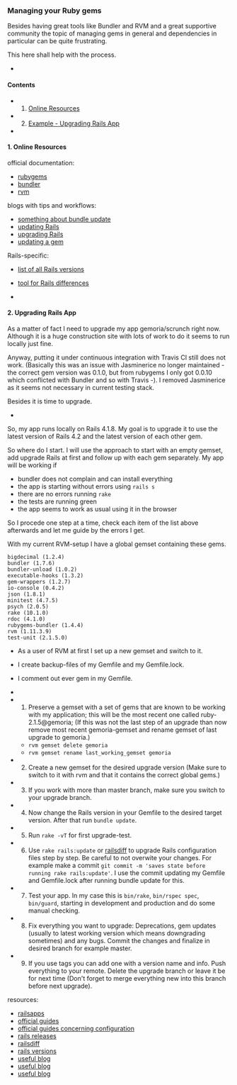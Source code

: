### Managing your Ruby gems

Besides having great tools like Bundler and RVM and a great supportive community the topic of managing gems in general
and dependencies in particular can be quite frustrating.

This here shall help with the process.

-

#### Contents
- 1. [Online Resources](#1-online-resources)
- 2. [Example - Upgrading Rails App](#2-upgrading-rails-app)

-

#### 1. Online Resources

official documentation:
- [rubygems](http://guides.rubygems.org/)
- [bundler](http://bundler.io/)
- [rvm](http://rvm.io/)

blogs with tips and workflows:
- [something about bundle update](http://ryanbigg.com/2011/01/why-you-should-run-bundle-update/)
- [updating Rails](http://railsapps.github.io/updating-rails.html)
- [upgrading Rails](http://www.justinweiss.com/articles/how-to-upgrade-to-rails-4-dot-2/)
- [updating a gem](http://makandracards.com/makandra/13885-how-to-update-a-single-gem-conservatively)

Rails-specific:
- [list of all Rails versions](https://rubygems.org/gems/rails/versions)
- [tool for Rails differences](http://railsdiff.org/)

-

#### 2. Upgrading Rails App
As a matter of fact I need to upgrade my app gemoria/scrunch right now. Although it is a huge construction site with lots of work to do it seems to run locally just fine.

Anyway, putting it under continuous integration with Travis CI still does not work. (Basically this was an issue with Jasminerice no longer maintained - the correct gem version was 0.1.0, but from rubygems I only got 0.0.10 which conflicted with Bundler and so with Travis -). I removed Jasminerice as it seems not necessary in current testing stack.

Besides it is time to upgrade.

-

So, my app runs locally on Rails 4.1.8. My goal is to upgrade it to use the latest version of Rails 4.2
and the latest version of each other gem.

So where do I start. I will use the approach to start with an empty gemset, add upgrade Rails at first
and follow up with each gem separately. My app will be working if
- bundler does not complain and can install everything
- the app is starting without errors using `rails s`
- there are no errors running `rake`
- the tests are running green
- the app seems to work as usual using it in the browser

So I procede one step at a time, check each item of the list above afterwards and
let me guide by the errors I get.

With my current RVM-setup I have a global gemset containing these gems.

```
bigdecimal (1.2.4)
bundler (1.7.6)
bundler-unload (1.0.2)
executable-hooks (1.3.2)
gem-wrappers (1.2.7)
io-console (0.4.2)
json (1.8.1)
minitest (4.7.5)
psych (2.0.5)
rake (10.1.0)
rdoc (4.1.0)
rubygems-bundler (1.4.4)
rvm (1.11.3.9)
test-unit (2.1.5.0)
```

- As a user of RVM at first I set up a new gemset and switch to it.
- I create backup-files of my Gemfile and my Gemfile.lock.
- I comment out ever gem in my Gemfile.

-

- 1. Preserve a gemset with a set of gems that are known to be working with my application; this will be the most recent one called ruby-2.1.5@gemoria; (If this was not the last step of an upgrade than now remove most recent gemoria-gemset and rename gemset of last upgrade to gemoria.)
  - `rvm gemset delete gemoria`
  - `rvm gemset rename last_working_gemset gemoria`
- 2. Create a new gemset for the desired upgrade version (Make sure to switch to it with rvm and that it contains the correct global gems.)
- 3. If you work with more than master branch, make sure you switch to your upgrade branch.
- 4. Now change the Rails version in your Gemfile to the desired target version. After that run `bundle update`.
- 5. Run `rake -vT` for first upgrade-test.
- 6. Use `rake rails:update` or [railsdiff](http://railsdiff.org/) to upgrade Rails configuration files step by step. Be careful to not overwite your changes. For example make a commit `git commit -m 'saves state before running rake rails:update'`. I use the commit updating my Gemfile and Gemfile.lock after running bundle update for this.
- 7. Test your app. In my case this is  `bin/rake`, `bin/rspec spec`, `bin/guard`, starting in development and production and do some manual checking.
- 8. Fix everything you want to upgrade: Deprecations, gem updates (usually to latest working version which means downgrading sometimes) and any bugs. Commit the changes and finalize in desired branch for example master.
- 9. If you use tags you can add one with a version name and info. Push everything to your remote. Delete the upgrade branch or leave it be for next time (Don't forget to merge everything new into this branch before next upgrade).

resources:

- [railsapps](http://railsapps.github.io/updating-rails.html)
- [official guides](http://guides.rubyonrails.org/upgrading_ruby_on_rails.html)
- [official guides concerning configuration](http://guides.rubyonrails.org/configuring.html#configuring-assets)
- [rails releases](http://weblog.rubyonrails.org/releases/)
- [railsdiff](http://railsdiff.org/)
- [rails versions](https://rubygems.org/gems/rails/versions)
- [useful blog](http://www.justinweiss.com/articles/how-to-upgrade-to-rails-4-dot-2/)
- [useful blog](http://ryanbigg.com/2011/01/why-you-should-run-bundle-update/)
- [useful blog](http://makandracards.com/makandra/13885-how-to-update-a-single-gem-conservatively)
